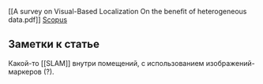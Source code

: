 [[A survey on Visual-Based Localization On the benefit of heterogeneous data.pdf]]
[Scopus](https://www.scopus.com/record/display.uri?eid=2-s2.0-85096984597&origin=resultslist&sort=cp-f&src=s&nlo=&nlr=&nls=&sid=3ba430297d7dbd39a0dd705020cff2e2&sot=a&sdt=a&cluster=scosubjabbr%2c%22ENGI%22%2ct%2c%22COMP%22%2ct%2bscopubyr%2c%222021%22%2ct%2c%222020%22%2ct%2c%222019%22%2ct%2c%222018%22%2ct%2c%222017%22%2ct%2c%222016%22%2ct&sl=40&s=TITLE-ABS-KEY%28autonomous+delivery+robot%29&relpos=108&citeCnt=0&searchTerm=)

## Заметки к статье
Какой-то [[SLAM]] внутри помещений, с использованием изображений-маркеров (?).


